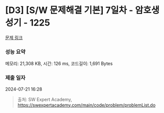 # [D3] [S/W 문제해결 기본] 7일차 - 암호생성기 - 1225 

[문제 링크](https://swexpertacademy.com/main/code/problem/problemDetail.do?contestProbId=AV14uWl6AF0CFAYD) 

### 성능 요약

메모리: 21,308 KB, 시간: 126 ms, 코드길이: 1,691 Bytes

### 제출 일자

2024-07-21 16:28



> 출처: SW Expert Academy, https://swexpertacademy.com/main/code/problem/problemList.do